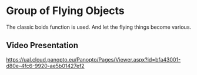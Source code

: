 # Group of Flying Objects
The classic boids function is used.
And let the flying things become various.


## Video Presentation
https://ual.cloud.panopto.eu/Panopto/Pages/Viewer.aspx?id=bfa43001-d80e-4fc6-9920-ae5b01427ef2
